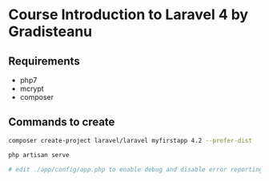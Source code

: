 # Course Introduction to Laravel 4 by Gradisteanu

## Requirements

- php7
- mcrypt
- composer

## Commands to create

```bash
composer create-project laravel/laravel myfirstapp 4.2 --prefer-dist

php artisan serve

# edit ./app/config/app.php to enable debug and disable error reporting
```